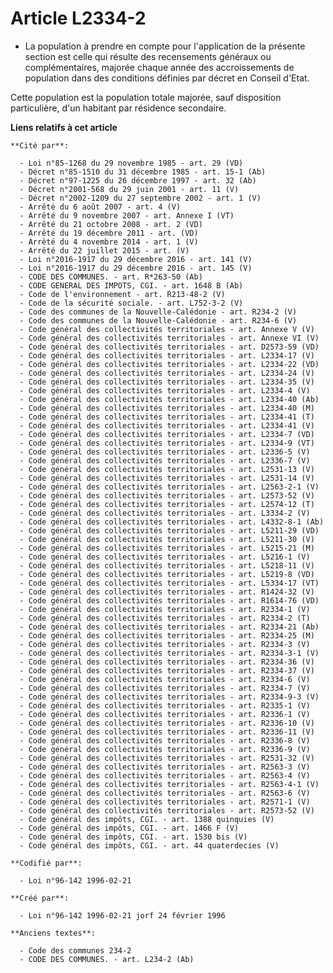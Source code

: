 # Article L2334-2

- La population à prendre en compte pour l'application de la présente section est celle qui résulte des recensements généraux
ou complémentaires, majorée chaque année des accroissements de population dans des conditions définies par décret en Conseil
d'Etat.

Cette population est la population totale majorée, sauf disposition particulière, d'un habitant par résidence secondaire.

**Liens relatifs à cet article**

	**Cité par**:

	  - Loi n°85-1268 du 29 novembre 1985 - art. 29 (VD)
	  - Décret n°85-1510 du 31 décembre 1985 - art. 15-1 (Ab)
	  - Décret n°97-1225 du 26 décembre 1997 - art. 32 (Ab)
	  - Décret n°2001-568 du 29 juin 2001 - art. 11 (V)
	  - Décret n°2002-1209 du 27 septembre 2002 - art. 1 (V)
	  - Arrêté du 6 août 2007 - art. 4 (V)
	  - Arrêté du 9 novembre 2007 - art. Annexe I (VT)
	  - Arrêté du 21 octobre 2008 - art. 2 (VD)
	  - Arrêté du 19 décembre 2011 - art. (VD)
	  - Arrêté du 4 novembre 2014 - art. 1 (V)
	  - Arrêté du 22 juillet 2015 - art. (V)
	  - Loi n°2016-1917 du 29 décembre 2016 - art. 141 (V)
	  - Loi n°2016-1917 du 29 décembre 2016 - art. 145 (V)
	  - CODE DES COMMUNES. - art. R*263-50 (Ab)
	  - CODE GENERAL DES IMPOTS, CGI. - art. 1648 B (Ab)
	  - Code de l'environnement - art. R213-48-2 (V)
	  - Code de la sécurité sociale. - art. L752-3-2 (V)
	  - Code des communes de la Nouvelle-Calédonie - art. R234-2 (V)
	  - Code des communes de la Nouvelle-Calédonie - art. R234-6 (V)
	  - Code général des collectivités territoriales - art. Annexe V (V)
	  - Code général des collectivités territoriales - art. Annexe VI (V)
	  - Code général des collectivités territoriales - art. D2573-59 (VD)
	  - Code général des collectivités territoriales - art. L2334-17 (V)
	  - Code général des collectivités territoriales - art. L2334-22 (VD)
	  - Code général des collectivités territoriales - art. L2334-24 (V)
	  - Code général des collectivités territoriales - art. L2334-35 (V)
	  - Code général des collectivités territoriales - art. L2334-4 (V)
	  - Code général des collectivités territoriales - art. L2334-40 (Ab)
	  - Code général des collectivités territoriales - art. L2334-40 (M)
	  - Code général des collectivités territoriales - art. L2334-41 (T)
	  - Code général des collectivités territoriales - art. L2334-41 (V)
	  - Code général des collectivités territoriales - art. L2334-7 (VD)
	  - Code général des collectivités territoriales - art. L2334-9 (VT)
	  - Code général des collectivités territoriales - art. L2336-5 (V)
	  - Code général des collectivités territoriales - art. L2336-7 (V)
	  - Code général des collectivités territoriales - art. L2531-13 (V)
	  - Code général des collectivités territoriales - art. L2531-14 (V)
	  - Code général des collectivités territoriales - art. L2563-2-1 (V)
	  - Code général des collectivités territoriales - art. L2573-52 (V)
	  - Code général des collectivités territoriales - art. L2574-12 (T)
	  - Code général des collectivités territoriales - art. L3334-2 (V)
	  - Code général des collectivités territoriales - art. L4332-8-1 (Ab)
	  - Code général des collectivités territoriales - art. L5211-29 (VD)
	  - Code général des collectivités territoriales - art. L5211-30 (V)
	  - Code général des collectivités territoriales - art. L5215-21 (M)
	  - Code général des collectivités territoriales - art. L5216-1 (V)
	  - Code général des collectivités territoriales - art. L5218-11 (V)
	  - Code général des collectivités territoriales - art. L5219-8 (VD)
	  - Code général des collectivités territoriales - art. L5334-17 (VT)
	  - Code général des collectivités territoriales - art. R1424-32 (V)
	  - Code général des collectivités territoriales - art. R1614-76 (VD)
	  - Code général des collectivités territoriales - art. R2334-1 (V)
	  - Code général des collectivités territoriales - art. R2334-2 (T)
	  - Code général des collectivités territoriales - art. R2334-21 (Ab)
	  - Code général des collectivités territoriales - art. R2334-25 (M)
	  - Code général des collectivités territoriales - art. R2334-3 (V)
	  - Code général des collectivités territoriales - art. R2334-3-1 (V)
	  - Code général des collectivités territoriales - art. R2334-36 (V)
	  - Code général des collectivités territoriales - art. R2334-37 (V)
	  - Code général des collectivités territoriales - art. R2334-6 (V)
	  - Code général des collectivités territoriales - art. R2334-7 (V)
	  - Code général des collectivités territoriales - art. R2334-9-3 (V)
	  - Code général des collectivités territoriales - art. R2335-1 (V)
	  - Code général des collectivités territoriales - art. R2336-1 (V)
	  - Code général des collectivités territoriales - art. R2336-10 (V)
	  - Code général des collectivités territoriales - art. R2336-11 (V)
	  - Code général des collectivités territoriales - art. R2336-8 (V)
	  - Code général des collectivités territoriales - art. R2336-9 (V)
	  - Code général des collectivités territoriales - art. R2531-32 (V)
	  - Code général des collectivités territoriales - art. R2563-3 (V)
	  - Code général des collectivités territoriales - art. R2563-4 (V)
	  - Code général des collectivités territoriales - art. R2563-4-1 (V)
	  - Code général des collectivités territoriales - art. R2563-6 (V)
	  - Code général des collectivités territoriales - art. R2571-1 (V)
	  - Code général des collectivités territoriales - art. R2573-52 (V)
	  - Code général des impôts, CGI. - art. 1388 quinquies (V)
	  - Code général des impôts, CGI. - art. 1466 F (V)
	  - Code général des impôts, CGI. - art. 1530 bis (V)
	  - Code général des impôts, CGI. - art. 44 quaterdecies (V)

	**Codifié par**:

	  - Loi n°96-142 1996-02-21

	**Créé par**:

	  - Loi n°96-142 1996-02-21 jorf 24 février 1996

	**Anciens textes**:

	  - Code des communes 234-2
	  - CODE DES COMMUNES. - art. L234-2 (Ab)
